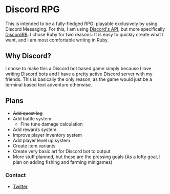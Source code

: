 # Discord RPG

This is intended to be a fully-fledged RPG, playable exclusively by using Discord Messaging. For this, I am using [Discord's API](https://discord.com/developers/docs/intro), but more specifically [DiscordRB](https://github.com/discordrb/discordrb). I chose Ruby for two reasons: It is easy to quickly create what I want, and I am most comfortable writing in Ruby.

## Why Discord?

I chose to make this a Discord bot based game simply because I love writing Discord bots and I have a pretty active Discord server with my friends. This is basically the only reason, as the game would just be a terminal based text adventure otherwise.

## Plans

* ~~Add quest log~~
* Add battle system
	* Fine tune damage calculation
* Add rewards system
* Improve player inventory system
* Add player level up system
* Create item variants
* Create very basic art for Discord bot to output
* More stuff planned, but these are the pressing goals
(As a lofty goal, I plan on adding fishing and farming minigames)


### Contact
* [Twitter](https://twitter.com/tristinbaker_)
